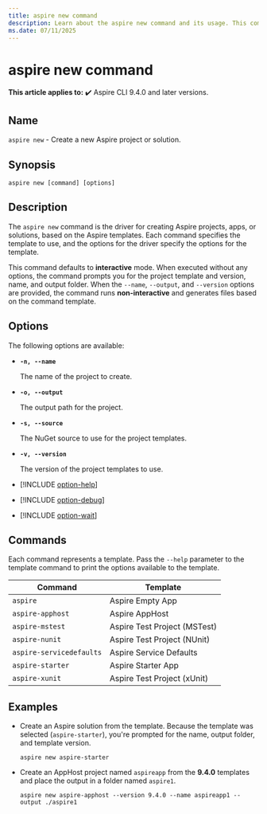 ```yaml
---
title: aspire new command
description: Learn about the aspire new command and its usage. This command creates new Aspire projects or solutions.
ms.date: 07/11/2025
---
```

# aspire new command

**This article applies to:** ✔️ Aspire CLI 9.4.0 and later versions.

## Name

`aspire new` - Create a new Aspire project or solution.

## Synopsis

```Command
aspire new [command] [options]
```

## Description

The `aspire new` command is the driver for creating Aspire projects, apps, or solutions, based on the Aspire templates. Each command specifies the template to use, and the options for the driver specify the options for the template.

This command defaults to **interactive** mode. When executed without any options, the command prompts you for the project template and version, name, and output folder. When the `--name`, `--output`, and `--version` options are provided, the command runs **non-interactive** and generates files based on the command template.

## Options

The following options are available:

- **`-n, --name`**

  The name of the project to create.

- **`-o, --output`**

  The output path for the project.

- **`-s, --source`**

  The NuGet source to use for the project templates.

- **`-v, --version`**

  The version of the project templates to use.

- [!INCLUDE [option-help](includes/option-help.md)]

- [!INCLUDE [option-debug](includes/option-debug.md)]

- [!INCLUDE [option-wait](includes/option-wait.md)]

## Commands

Each command represents a template. Pass the `--help` parameter to the template command to print the options available to the template.

| Command                  | Template                     |
|--------------------------|------------------------------|
| `aspire`                 | Aspire Empty App             |
| `aspire-apphost`         | Aspire AppHost              |
| `aspire-mstest`          | Aspire Test Project (MSTest) |
| `aspire-nunit`           | Aspire Test Project (NUnit)  |
| `aspire-servicedefaults` | Aspire Service Defaults      |
| `aspire-starter`         | Aspire Starter App           |
| `aspire-xunit`           | Aspire Test Project (xUnit)  |

## Examples

- Create an Aspire solution from the template. Because the template was selected (`aspire-starter`), you're prompted for the name, output folder, and template version.

  ```Command
  aspire new aspire-starter
  ```

- Create an AppHost project named `aspireapp` from the **9.4.0** templates and place the output in a folder named `aspire1`.

  ```Command
  aspire new aspire-apphost --version 9.4.0 --name aspireapp1 --output ./aspire1
  ```

